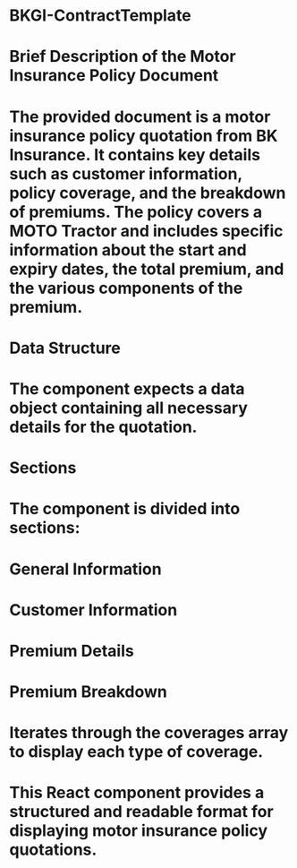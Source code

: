 # BKGI-ContractTemplate
# Brief Description of the Motor Insurance Policy Document
# The provided document is a motor insurance policy quotation from BK Insurance. It contains key details such as customer information, policy coverage, and the breakdown of premiums. The policy covers a MOTO Tractor and includes specific information about the start and expiry dates, the total premium, and the various components of the premium.

# Data Structure
# The component expects a data object containing all necessary details for the quotation.

# Sections
# The component is divided into sections:

# General Information
# Customer Information
# Premium Details
# Premium Breakdown
# Iterates through the coverages array to display each type of coverage.

# This React component provides a structured and readable format for displaying motor insurance policy quotations.
